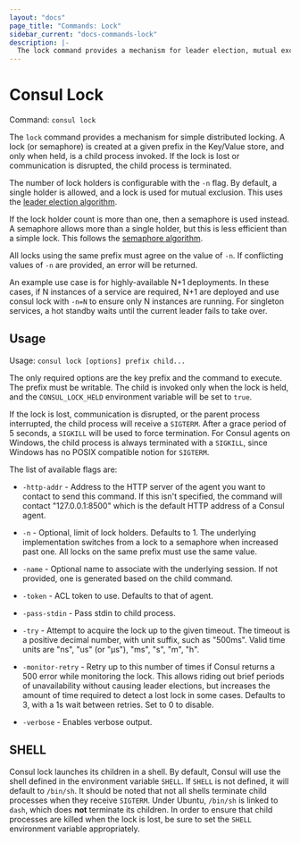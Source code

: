 ```yaml
---
layout: "docs"
page_title: "Commands: Lock"
sidebar_current: "docs-commands-lock"
description: |-
  The lock command provides a mechanism for leader election, mutual exclusion, or worker pools. For example, this can be used to ensure a maximum number of services running at once across a cluster.
---
```


# Consul Lock

Command: `consul lock`

The `lock` command provides a mechanism for simple distributed locking.
A lock (or semaphore) is created at a given prefix in the Key/Value store,
and only when held, is a child process invoked. If the lock is lost or
communication is disrupted, the child process is terminated.

The number of lock holders is configurable with the `-n` flag. By default,
a single holder is allowed, and a lock is used for mutual exclusion. This
uses the [leader election algorithm](/docs/guides/leader-election.html).

If the lock holder count is more than one, then a semaphore is used instead.
A semaphore allows more than a single holder, but this is less efficient than
a simple lock. This follows the [semaphore algorithm](/docs/guides/semaphore.html).

All locks using the same prefix must agree on the value of `-n`. If conflicting
values of `-n` are provided, an error will be returned.

An example use case is for highly-available N+1 deployments. In these
cases, if N instances of a service are required, N+1 are deployed and use
consul lock with `-n=N` to ensure only N instances are running. For singleton
services, a hot standby waits until the current leader fails to take over.

## Usage

Usage: `consul lock [options] prefix child...`

The only required options are the key prefix and the command to execute.
The prefix must be writable. The child is invoked only when the lock is held,
and the `CONSUL_LOCK_HELD` environment variable will be set to `true`.

If the lock is lost, communication is disrupted, or the parent process
interrupted, the child process will receive a `SIGTERM`. After a grace period
of 5 seconds, a `SIGKILL` will be used to force termination. For Consul agents
on Windows, the child process is always terminated with a `SIGKILL`, since
Windows has no POSIX compatible notion for `SIGTERM`.

The list of available flags are:

* `-http-addr` - Address to the HTTP server of the agent you want to contact
  to send this command. If this isn't specified, the command will contact
  "127.0.0.1:8500" which is the default HTTP address of a Consul agent.

* `-n` - Optional, limit of lock holders. Defaults to 1. The underlying
  implementation switches from a lock to a semaphore when increased past
  one. All locks on the same prefix must use the same value.

* `-name` - Optional name to associate with the underlying session.
  If not provided, one is generated based on the child command.

* `-token` - ACL token to use. Defaults to that of agent.

* `-pass-stdin` - Pass stdin to child process.

* `-try` - Attempt to acquire the lock up to the given timeout. The timeout is a
  positive decimal number, with unit suffix, such as "500ms". Valid time units
  are "ns", "us" (or "µs"), "ms", "s", "m", "h".

* `-monitor-retry` - Retry up to this number of times if Consul returns a 500 error
   while monitoring the lock. This allows riding out brief periods of unavailability
   without causing leader elections, but increases the amount of time required
   to detect a lost lock in some cases. Defaults to 3, with a 1s wait between retries.
   Set to 0 to disable.

* `-verbose` - Enables verbose output.

## SHELL
Consul lock launches its children in a shell. By default, Consul will use the shell
defined in the environment variable `SHELL`. If `SHELL` is not defined, it will
default to `/bin/sh`. It should be noted that not all shells terminate child
processes when they receive `SIGTERM`. Under Ubuntu, `/bin/sh` is linked to `dash`,
which does **not** terminate its children. In order to ensure that child processes
are killed when the lock is lost, be sure to set the `SHELL` environment variable
appropriately.
